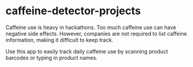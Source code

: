 # caffeine-detector-projects
Caffeine use is heavy in hackathons. 
Too much caffeine use can have negative side effects. However, companies are not required to list caffeine information, making it difficult to keep track.

Use this app to easily track daily caffeine use by scanning product barcodes or typing in product names.
